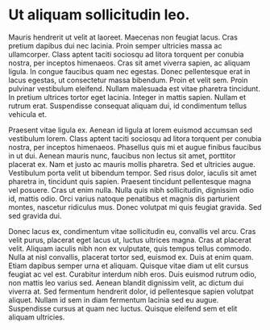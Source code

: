 # Ut aliquam sollicitudin leo.

Mauris hendrerit ut velit at laoreet. Maecenas non feugiat lacus. Cras pretium dapibus dui nec lacinia. Proin semper ultricies massa ac ullamcorper. Class aptent taciti sociosqu ad litora torquent per conubia nostra, per inceptos himenaeos. Cras sit amet viverra sapien, ac aliquam ligula. In congue faucibus quam nec egestas. Donec pellentesque erat in lacus egestas, ut consectetur massa bibendum. Proin et velit sem. Proin pulvinar vestibulum eleifend. Nullam malesuada est vitae pharetra tincidunt. In pretium ultrices tortor eget lacinia. Integer in mattis sapien. Nullam et rutrum erat. Suspendisse consequat aliquam dui, id condimentum tellus vehicula et.

Praesent vitae ligula ex. Aenean id ligula at lorem euismod accumsan sed vestibulum lorem. Class aptent taciti sociosqu ad litora torquent per conubia nostra, per inceptos himenaeos. Phasellus quis mi et augue finibus faucibus in ut dui. Aenean mauris nunc, faucibus non lectus sit amet, porttitor placerat ex. Nam et justo ac mauris mollis pharetra. Sed et ultricies augue. Vestibulum porta velit ut bibendum tempor. Sed risus dolor, iaculis sit amet pharetra in, tincidunt quis sapien. Praesent tincidunt pellentesque magna vel posuere. Cras ut enim nulla. Nulla quis nibh sollicitudin, dignissim odio id, mattis odio. Orci varius natoque penatibus et magnis dis parturient montes, nascetur ridiculus mus. Donec volutpat mi quis feugiat gravida. Sed sed gravida dui.

Donec lacus ex, condimentum vitae sollicitudin eu, convallis vel arcu. Cras velit purus, placerat eget lacus ut, luctus ultrices magna. Cras at placerat velit. Aliquam iaculis nibh non ex vulputate, quis tempus tellus commodo. Nulla at nisl convallis, placerat tortor sed, euismod ex. Duis at enim quam. Etiam dapibus semper urna et aliquam. Quisque vitae diam ut elit cursus feugiat ac vel est. Curabitur interdum nibh eros. Duis euismod rutrum odio, non mattis leo varius sed. Aenean blandit dignissim velit, ac dictum dui viverra at. Sed fermentum hendrerit dolor, id pellentesque sapien volutpat aliquet. Nullam id sem in diam fermentum lacinia sed eu augue. Suspendisse cursus at quam nec luctus. Quisque eleifend sem et elit aliquam ultricies.